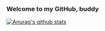 ### Welcome to my GitHub, buddy

[![Anurag's github stats](https://github-readme-stats.vercel.app/api?username=immat0x1&show_icons=true&theme=synthwave)](https://github.com/anuraghazra/github-readme-stats)